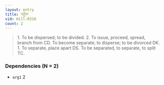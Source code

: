 ```yaml
---
layout: entry
title: འགྱེས་
vid: Hill:0310
count: 2
---
```

> 1\. To be dispersed; to be divided\. 2\. To issue, proceed, spread, branch from CD\. To become separate; to disperse; to be divorced DK\. 1\. To separate, place apart DS\. To be separated, to separate, to split TC\.


### Dependencies (N = 2)
* `arg1` 2
